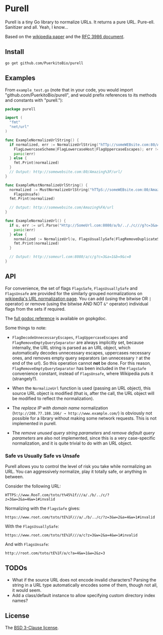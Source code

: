 # Purell

Purell is a tiny Go library to normalize URLs. It returns a pure URL. Pure-ell. Sanitizer and all. Yeah, I know...

Based on the [wikipedia paper][wiki] and the [RFC 3986 document][rfc].

## Install

`go get github.com/PuerkitoBio/purell`

## Examples

From `example_test.go` (note that in your code, you would import "github.com/PuerkitoBio/purell", and would prefix references to its methods and constants with "purell."):

```go
package purell

import (
  "fmt"
  "net/url"
)

func ExampleNormalizeUrlString() {
  if normalized, err := NormalizeUrlString("hTTp://someWEBsite.com:80/Amazing%3f/url/",
    FlagLowercaseScheme|FlagLowercaseHost|FlagUppercaseEscapes); err != nil {
    panic(err)
  } else {
    fmt.Print(normalized)
  }
  // Output: http://somewebsite.com:80/Amazing%3F/url/
}

func ExampleMustNormalizeUrlString() {
  normalized := MustNormalizeUrlString("hTTpS://someWEBsite.com:80/Amazing%fa/url/",
    FlagsUnsafe)
  fmt.Print(normalized)

  // Output: http://somewebsite.com/Amazing%FA/url
}

func ExampleNormalizeUrl() {
  if u, err := url.Parse("Http://SomeUrl.com:8080/a/b/.././c///g?c=3&a=1&b=9&c=0#target"); err != nil {
    panic(err)
  } else {
    normalized := NormalizeUrl(u, FlagsUsuallySafe|FlagRemoveDuplicateSlashes|FlagRemoveFragment)
    fmt.Print(normalized)
  }

  // Output: http://someurl.com:8080/a/c/g?c=3&a=1&b=9&c=0
}
```

## API

For convenience, the set of flags `FlagsSafe`, `FlagsUsuallySafe` and `FlagsUnsafe` are provided for the similarly grouped normalizations on [wikipedia's URL normalization page][wiki]. You can add (using the bitwise OR `|` operator) or remove (using the bitwise AND NOT `&^` operator) individual flags from the sets if required.

The [full godoc reference][godoc] is available on gopkgdoc.

Some things to note:

*    `FlagDecodeUnnecessaryEscapes`, `FlagUppercaseEscapes` and `FlagRemoveEmptyQuerySeparator` are always implicitly set, because internally, the URL string is parsed as an URL object, which automatically decodes unnecessary escapes, uppercases necessary ones, and removes empty query separators (an unnecessary `?` at the end of the url). So this operation cannot **not** be done. For this reason, `FlagRemoveEmptyQuerySeparator` has been included in the `FlagsSafe` convenience constant, instead of `FlagsUnsafe`, where Wikipedia puts it (strangely?).

*    When the `NormalizeUrl` function is used (passing an URL object), this source URL object is modified (that is, after the call, the URL object will be modified to reflect the normalization).

*    The *replace IP with domain name* normalization (`http://208.77.188.166/ → http://www.example.com/`) is obviously not possible for a library without making some network requests. This is not implemented in purell.

*    The *remove unused query string parameters* and *remove default query parameters* are also not implemented, since this is a very case-specific normalization, and it is quite trivial to do with an URL object.

### Safe vs Usually Safe vs Unsafe

Purell allows you to control the level of risk you take while normalizing an URL. You can aggressively normalize, play it totally safe, or anything in between.

Consider the following URL:

`HTTPS://www.RooT.com/toto/t%45%1f///a/./b/../c/?z=3&w=2&a=4&w=1#invalid`

Normalizing with the `FlagsSafe` gives:

`https://www.root.com/toto/tE%1F///a/./b/../c/?z=3&w=2&a=4&w=1#invalid`

With the `FlagsUsuallySafe`:

`https://www.root.com/toto/tE%1F///a/c?z=3&w=2&a=4&w=1#invalid`

And with `FlagsUnsafe`:

`http://root.com/toto/tE%1F/a/c?a=4&w=1&w=2&z=3`

## TODOs

*    What if the source URL does not encode invalid characters? Parsing the string in a URL type automatically encodes some of them, though not all, it would seem.
*    Add a class/default instance to allow specifying custom directory index names?

## License

The [BSD 3-Clause license][bsd].

[bsd]: http://opensource.org/licenses/BSD-3-Clause
[wiki]: http://en.wikipedia.org/wiki/URL_normalization
[rfc]: http://tools.ietf.org/html/rfc3986#section-6
[godoc]: http://go.pkgdoc.org/github.com/puerkitobio/purell
